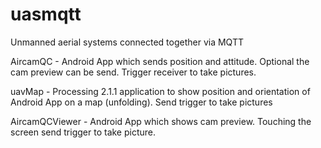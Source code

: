 uasmqtt
=======

Unmanned aerial systems connected together via MQTT

AircamQC - Android App which sends position and attitude.
           Optional the cam preview can be send.
           Trigger receiver to take pictures.

uavMap - Processing 2.1.1 application to show
         position and orientation of Android App on a map (unfolding).
         Send trigger to take pictures

AircamQCViewer - Android App which shows cam preview.
                 Touching the screen send trigger to take picture.
